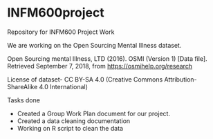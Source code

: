 # INFM600project
Repository for INFM600 Project Work

We are working on the Open Sourcing Mental Illness dataset.

Open Sourcing mental Illness, LTD (2016). OSMI (Version 1) [Data file]. Retrieved September 7, 2018, from https://osmihelp.org/research

License of dataset-
CC BY-SA 4.0 (Creative Commons Attribution-ShareAlike 4.0 International) 

Tasks done
- Created a Group Work Plan document for our project. 
- Created a data cleaning documentation
- Working on R script to clean the data
